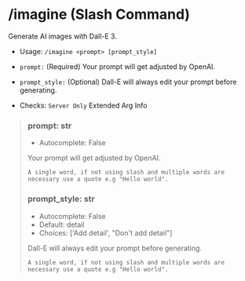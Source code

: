 # /imagine (Slash Command)
Generate AI images with Dall-E 3.<br/>
 - Usage: `/imagine <prompt> [prompt_style]`
 - `prompt:` (Required) Your prompt will get adjusted by OpenAI.
 - `prompt_style:` (Optional) Dall-E will always edit your prompt before generating.

 - Checks: `Server Only`
Extended Arg Info
> ### prompt: str
> - Autocomplete: False
> 
> Your prompt will get adjusted by OpenAI.
> 
> ```
> A single word, if not using slash and multiple words are necessary use a quote e.g "Hello world".
> ```
> ### prompt_style: str
> - Autocomplete: False
> - Default: detail
> - Choices: ['Add detail', "Don't add detail"]
> 
> Dall-E will always edit your prompt before generating.
> 
> ```
> A single word, if not using slash and multiple words are necessary use a quote e.g "Hello world".
> ```

